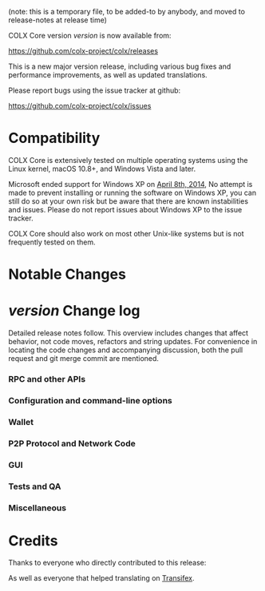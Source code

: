 (note: this is a temporary file, to be added-to by anybody, and moved to release-notes at release time)

COLX Core version *version* is now available from:

  <https://github.com/colx-project/colx/releases>

This is a new major version release, including various bug fixes and
performance improvements, as well as updated translations.

Please report bugs using the issue tracker at github:

  <https://github.com/colx-project/colx/issues>

Compatibility
==============

COLX Core is extensively tested on multiple operating systems using
the Linux kernel, macOS 10.8+, and Windows Vista and later.

Microsoft ended support for Windows XP on [April 8th, 2014](https://www.microsoft.com/en-us/WindowsForBusiness/end-of-xp-support),
No attempt is made to prevent installing or running the software on Windows XP, you
can still do so at your own risk but be aware that there are known instabilities and issues.
Please do not report issues about Windows XP to the issue tracker.

COLX Core should also work on most other Unix-like systems but is not
frequently tested on them.

Notable Changes
===============



*version* Change log
=================

Detailed release notes follow. This overview includes changes that affect
behavior, not code moves, refactors and string updates. For convenience in locating
the code changes and accompanying discussion, both the pull request and
git merge commit are mentioned.

### RPC and other APIs


### Configuration and command-line options


### Wallet


### P2P Protocol and Network Code


### GUI


### Tests and QA


### Miscellaneous


Credits
=======

Thanks to everyone who directly contributed to this release:


As well as everyone that helped translating on [Transifex](https://www.transifex.com/projects/p/colx-project-translations/).
